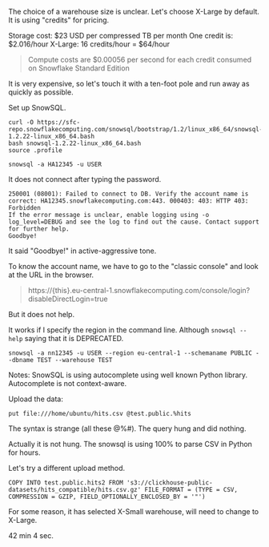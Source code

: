 The choice of a warehouse size is unclear. Let's choose X-Large by default.
It is using "credits" for pricing.

Storage cost: $23 USD per compressed TB per month
One credit is: $2.016/hour
X-Large: 16 credits/hour = $64/hour

> Compute costs are $0.00056 per second for each credit consumed on Snowflake Standard Edition

It is very expensive, so let's touch it with a ten-foot pole and run away as quickly as possible.

Set up SnowSQL.

```
curl -O https://sfc-repo.snowflakecomputing.com/snowsql/bootstrap/1.2/linux_x86_64/snowsql-1.2.22-linux_x86_64.bash
bash snowsql-1.2.22-linux_x86_64.bash
source .profile
```

```
snowsql -a HA12345 -u USER
```

It does not connect after typing the password.

```
250001 (08001): Failed to connect to DB. Verify the account name is correct: HA12345.snowflakecomputing.com:443. 000403: 403: HTTP 403: Forbidden
If the error message is unclear, enable logging using -o log_level=DEBUG and see the log to find out the cause. Contact support for further help.
Goodbye!
```

It said "Goodbye!" in active-aggressive tone.

To know the account name, we have to go to the "classic console" and look at the URL in the browser.

> https://{this}.eu-central-1.snowflakecomputing.com/console/login?disableDirectLogin=true

But it does not help.

It works if I specify the region in the command line.
Although `snowsql --help` saying that it is DEPRECATED.

```
snowsql -a nn12345 -u USER --region eu-central-1 --schemaname PUBLIC --dbname TEST --warehouse TEST
```

Notes: SnowSQL is using autocomplete using well known Python library.
Autocomplete is not context-aware.

Upload the data:

```
put file:///home/ubuntu/hits.csv @test.public.%hits
```

The syntax is strange (all these @%#).
The query hung and did nothing.

Actually it is not hung. The snowsql is using 100% to parse CSV in Python for hours.

Let's try a different upload method.

```
COPY INTO test.public.hits2 FROM 's3://clickhouse-public-datasets/hits_compatible/hits.csv.gz' FILE_FORMAT = (TYPE = CSV, COMPRESSION = GZIP, FIELD_OPTIONALLY_ENCLOSED_BY = '"')
```

For some reason, it has selected X-Small warehouse, will need to change to X-Large.

42 min 4 sec.
